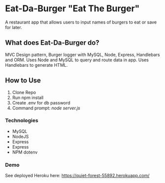 # Eat-Da-Burger "Eat The Burger"

A restaurant app that allows users to input names of burgers to eat or save for later.

## What does Eat-Da-Burger do?

MVC Design pattern, Burger logger with MySQL, Node, Express, Handlebars and ORM. 
Uses Node and MySQL to query and route data in app. Uses Handlebars to generate HTML.

## How to Use

1. Clone Repo
1. Run npm install
1. Create .env for db password
1. Command prompt: *node server.js* 


### Technologies
* MySQL
* NodeJS
* Express
* Express
* NPM dotenv

### Demo

See deployed Heroku here: https://quiet-forest-55892.herokuapp.com/
